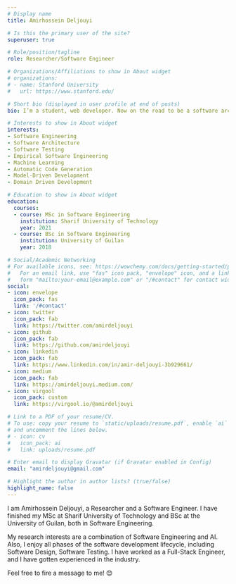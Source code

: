 ```yaml
---
# Display name
title: Amirhossein Deljouyi

# Is this the primary user of the site?
superuser: true

# Role/position/tagline
role: Researcher/Software Engineer

# Organizations/Affiliations to show in About widget
# organizations:
# - name: Stanford University
#   url: https://www.stanford.edu/

# Short bio (displayed in user profile at end of posts)
bio: I’m a student, web developer. Now on the road to be a software architect, trying to grow my skill set.

# Interests to show in About widget
interests:
- Software Engineering
- Software Architecture
- Software Testing
- Empirical Software Engineering
- Machine Learning
- Automatic Code Generation
- Model-Driven Development
- Domain Driven Development

# Education to show in About widget
education:
  courses:
  - course: MSc in Software Engineering
    institution: Sharif University of Technology
    year: 2021
  - course: BSc in Software Engineering
    institution: University of Guilan
    year: 2018

# Social/Academic Networking
# For available icons, see: https://wowchemy.com/docs/getting-started/page-builder/#icons
#   For an email link, use "fas" icon pack, "envelope" icon, and a link in the
#   form "mailto:your-email@example.com" or "/#contact" for contact widget.
social:
- icon: envelope
  icon_pack: fas
  link: '/#contact'
- icon: twitter
  icon_pack: fab
  link: https://twitter.com/amirdeljouyi
- icon: github
  icon_pack: fab
  link: https://github.com/amirdeljouyi
- icon: linkedin
  icon_pack: fab
  link: https://www.linkedin.com/in/amir-deljouyi-3b929661/
- icon: medium
  icon_pack: fab
  link: https://amirdeljouyi.medium.com/
- icon: virgool
  icon_pack: custom
  link: https://virgool.io/@amirdeljouyi

# Link to a PDF of your resume/CV.
# To use: copy your resume to `static/uploads/resume.pdf`, enable `ai` icons in `params.toml`, 
# and uncomment the lines below.
# - icon: cv
#   icon_pack: ai
#   link: uploads/resume.pdf

# Enter email to display Gravatar (if Gravatar enabled in Config)
email: "amirdeljouyi@gmail.com"

# Highlight the author in author lists? (true/false)
highlight_name: false
---
```


I am Amirhossein Deljouyi, a Researcher and a Software Engineer. I have finished my MSc at Sharif University of Technology and BSc at the University of Guilan, both in Software Engineering.

My research interests are a combination of Software Engineering and AI. Also, I enjoy all phases of the software development lifecycle, including Software Design, Software Testing. I have worked as a Full-Stack Engineer, and I have gotten experienced in the industry.

Feel free to fire a message to me! 😊
